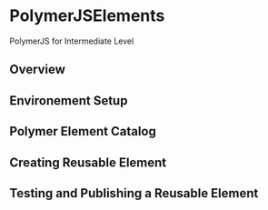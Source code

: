 # PolymerJSElements
PolymerJS for Intermediate Level


## Overview
## Environement Setup
## Polymer Element Catalog
## Creating Reusable Element
## Testing and Publishing a Reusable Element
